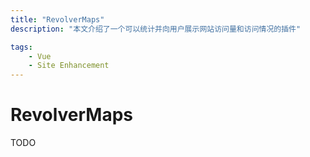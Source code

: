 ```yaml
---
title: "RevolverMaps"
description: "本文介绍了一个可以统计并向用户展示网站访问量和访问情况的插件"

tags:
    - Vue
    - Site Enhancement
---
```


# RevolverMaps

TODO